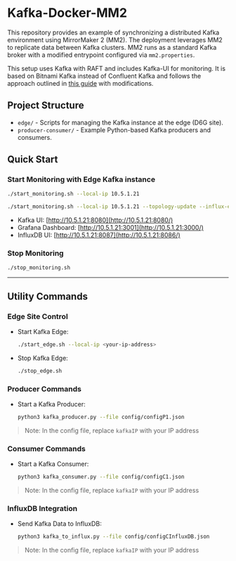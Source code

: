 # Kafka-Docker-MM2

This repository provides an example of synchronizing a distributed Kafka environment using MirrorMaker 2 (MM2). The deployment leverages MM2 to replicate data between Kafka clusters. MM2 runs as a standard Kafka broker with a modified entrypoint configured via `mm2.properties`.

This setup uses Kafka with RAFT and includes Kafka-UI for monitoring. It is based on Bitnami Kafka instead of Confluent Kafka and follows the approach outlined in [this guide](https://medium.com/larus-team/how-to-setup-mirrormaker-2-0-on-apache-kafka-multi-cluster-environment-87712d7997a4) with modifications.

## Project Structure
- `edge/` - Scripts for managing the Kafka instance at the edge (D6G site).
- `producer-consumer/` - Example Python-based Kafka producers and consumers.

## Quick Start

### Start Monitoring with Edge Kafka instance
```bash
./start_monitoring.sh --local-ip 10.5.1.21
```

```bash
./start_monitoring.sh --local-ip 10.5.1.21 --topology-update --influx-export
```

- Kafka UI: [http://10.5.1.21:8080](http://10.5.1.21:8080/)
- Grafana Dashboard: [http://10.5.1.21:3001](http://10.5.1.21:3000/)
- InfluxDB UI: [http://10.5.1.21:8087](http://10.5.1.21:8086/)

### Stop Monitoring
```bash
./stop_monitoring.sh
```

---

## Utility Commands

### Edge Site Control
- Start Kafka Edge:
  ```bash
  ./start_edge.sh --local-ip <your-ip-address>
  ```
- Stop Kafka Edge:
  ```bash
  ./stop_edge.sh
  ```

### Producer Commands
- Start a Kafka Producer:
  ```bash
  python3 kafka_producer.py --file config/configP1.json
  ```
> Note: In the config file, replace `kafkaIP` with your IP address

### Consumer Commands
- Start a Kafka Consumer:
  ```bash
  python3 kafka_consumer.py --file config/configC1.json
  ```
> Note: In the config file, replace `kafkaIP` with your IP address

### InfluxDB Integration
- Send Kafka Data to InfluxDB:
  ```bash
  python3 kafka_to_influx.py --file config/configCInfluxDB.json
  ```
> Note: In the config file, replace `kafkaIP` with your IP address

